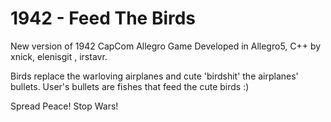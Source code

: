 # 1942 - Feed The Birds

New version of 1942 CapCom Allegro Game
Developed in Allegro5, C++ by xnick, elenisgit , irstavr.

Birds replace the warloving airplanes 
and cute 'birdshit' the airplanes' bullets.
User's bullets are fishes that feed the cute birds :)

Spread Peace! Stop Wars! 

